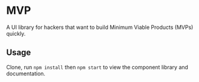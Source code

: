 # MVP

A UI library for hackers that want to build Minimum Viable Products (MVPs) quickly.

## Usage
Clone, run `npm install` then `npm start` to view the component library and documentation.
